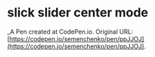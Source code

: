 # slick slider center mode
 _A Pen created at CodePen.io. Original URL: [https://codepen.io/semenchenko/pen/ppJJOJ](https://codepen.io/semenchenko/pen/ppJJOJ).

 